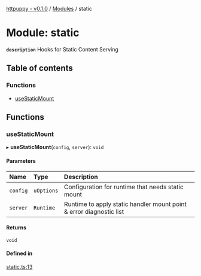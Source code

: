 [httpuppy - v0.1.0](../README.md) / [Modules](../modules.md) / static

# Module: static

**`description`** Hooks for Static Content Serving

## Table of contents

### Functions

- [useStaticMount](static.md#usestaticmount)

## Functions

### useStaticMount

▸ **useStaticMount**(`config`, `server`): `void`

#### Parameters

| Name | Type | Description |
| :------ | :------ | :------ |
| `config` | `uOptions` | Configuration for runtime that needs static mount |
| `server` | `Runtime` | Runtime to apply static handler mount point & error diagnostic list |

#### Returns

`void`

#### Defined in

[static.ts:13](https://github.com/abschill/httpuppy/blob/8ab730e/src/static.ts#L13)

